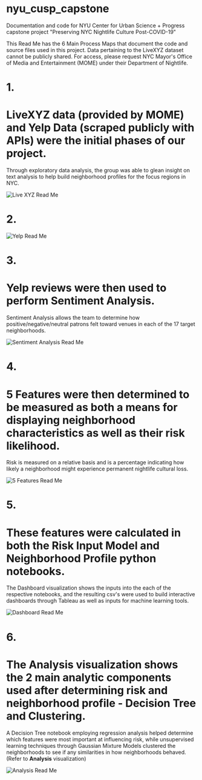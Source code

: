 # nyu_cusp_capstone
Documentation and code for NYU Center for Urban Science + Progress capstone project "Preserving NYC Nightlife Culture Post-COVID-19"

This Read Me has the 6 Main Process Maps that document the code and source files used in this project.
Data pertaining to the LiveXYZ dataset cannot be publicly shared. For access, please request NYC Mayor's Office of Media and Entertainment (MOME) under their Department of Nightlife.
# 1. <h1> LiveXYZ data (provided by MOME) and Yelp Data (scraped publicly with APIs) were the initial phases of our project.
Through exploratory data analysis, the group was able to glean insight on text analysis to help build neighborhood profiles for the focus regions in NYC. 

![Live XYZ Read Me](https://user-images.githubusercontent.com/58189651/87869546-880a4900-c955-11ea-8e6f-908da5c7d68d.png)

# 2.
![Yelp Read Me](https://user-images.githubusercontent.com/58189651/87869610-fd761980-c955-11ea-9790-67d0daea139f.png)


# 3. <h1> Yelp reviews were then used to perform Sentiment Analysis.
Sentiment Analysis allows the team to determine how positive/negative/neutral patrons felt toward venues in each of the 17 target neighborhoods.

![Sentiment Analysis Read Me](https://user-images.githubusercontent.com/58189651/87869621-0ebf2600-c956-11ea-839d-bb0d56fc55b9.png)


# 4. <h1> 5 Features were then determined to be measured as both a means for displaying neighborhood characteristics as well as their risk likelihood. 
Risk is measured on a relative basis and is a percentage indicating how likely a neighborhood might experience permanent nightlife cultural loss.

![5 Features Read Me](https://user-images.githubusercontent.com/58189651/87869641-2dbdb800-c956-11ea-8fc8-9b55a17319e7.png)


# 5. <h1> These features were calculated in both the Risk Input Model and Neighborhood Profile python notebooks. 
The Dashboard visualization shows the inputs into the each of the respective notebooks, and the resulting csv's were used to build interactive dashboards through Tableau as well as inputs for machine learning tools.

![Dashboard Read Me](https://user-images.githubusercontent.com/58189651/87869645-3a421080-c956-11ea-83d6-6ab243cfe308.png)

# 6. <h1> The Analysis visualization shows the 2 main analytic components used after determining risk and neighborhood profile - Decision Tree and Clustering.
A Decision Tree notebook employing regression analysis helped determine which features were most important at influencing risk, while unsupervised learning techniques through Gaussian Mixture Models clustered the neighborhoods to see if any similarities in how neighborhoods behaved. (Refer to **Analysis** visualization)

![Analysis Read Me](https://user-images.githubusercontent.com/58189651/87869649-4332e200-c956-11ea-945f-7b40cf7c71f1.png)
